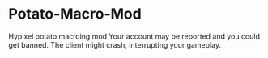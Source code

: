# Potato-Macro-Mod
Hypixel potato macroing mod
Your account may be reported and you could get banned.
The client might crash, interrupting your gameplay.
